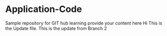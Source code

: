 # Application-Code
Sample repository for GIT hub learning
provide your content here
Hi This is the Update file.
This is the update from Branch 2